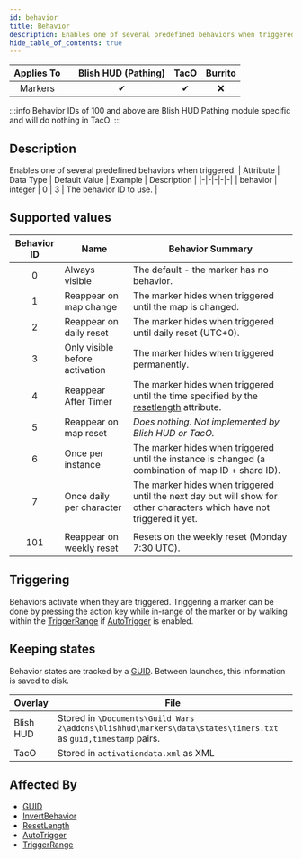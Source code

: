 ```yaml
---
id: behavior
title: Behavior
description: Enables one of several predefined behaviors when triggered.
hide_table_of_contents: true
---
```

| Applies To | | Blish HUD (Pathing) | TacO | Burrito |
|-|-|-|-|-|
| <center>Markers</center> | | <center>✔</center> | <center>✔</center> | <center>❌</center> |


:::info 
Behavior IDs of 100 and above are Blish HUD Pathing module specific and will do nothing in TacO.
:::

## Description
Enables one of several predefined behaviors when triggered.
| Attribute | Data Type | Default Value | Example | Description |
|-|-|-|-|-|
| behavior | integer | 0 | 3 | The behavior ID to use. | 
## Supported values

| Behavior ID | Name | Behavior Summary |
|-|-|-|
|<center>0</center>| Always visible | The default - the marker has no behavior. |
|<center>1</center>| Reappear on map change | The marker hides when triggered until the map is changed. |
|<center>2</center>| Reappear on daily reset | The marker hides when triggered until daily reset (UTC+0). |
|<center>3</center>| Only visible before activation | The marker hides when triggered permanently. |
|<center>4</center>| Reappear After Timer | The marker hides when triggered until the time specified by the [resetlength](/docs/marker-dev/attributes/resetlength) attribute. |
|<center>5</center>| Reappear on map reset | *Does nothing.  Not implemented by Blish HUD or TacO.* |
|<center>6</center>| Once per instance | The marker hides when triggered until the instance is changed (a combination of map ID + shard ID). |
|<center>7</center>| Once daily per character | The marker hides when triggered until the next day but will show for other characters which have not triggered it yet. |
| | |
|<center>101</center>| Reappear on weekly reset | Resets on the weekly reset (Monday 7:30 UTC). |

## Triggering

Behaviors activate when they are triggered.  Triggering a marker can be done by pressing the action key while in-range of the marker or by walking within the [TriggerRange](/docs/marker-dev/attributes/triggerrange) if [AutoTrigger](/docs/marker-dev/attributes/autotrigger) is enabled.

## Keeping states

Behavior states are tracked by a [GUID](/docs/marker-dev/attributes/guid).  Between launches, this information is saved to disk.

| Overlay | File |
|-|-|
| Blish HUD | Stored in `\Documents\Guild Wars 2\addons\blishhud\markers\data\states\timers.txt` as `guid,timestamp` pairs. |
| TacO | Stored in `activationdata.xml` as XML |
## Affected By
- [GUID](/docs/marker-dev/attributes/guid)
- [InvertBehavior](/docs/marker-dev/attributes/invertbehavior)
- [ResetLength](/docs/marker-dev/attributes/resetlength)
- [AutoTrigger](/docs/marker-dev/attributes/autotrigger)
- [TriggerRange](/docs/marker-dev/attributes/triggerrange)

